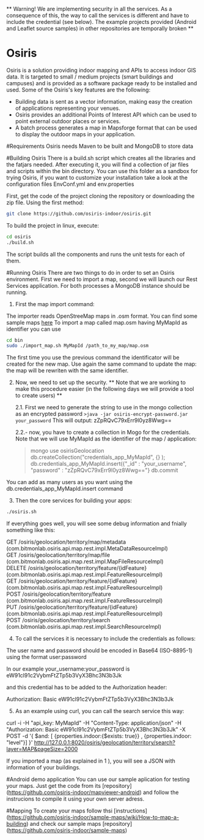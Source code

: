 ** Warning! We are implementing security in all the services. As a consequence of this, the way to call the services is different and have to include the credential (see below). The example projects provided (Android and Leaflet source samples) in other repositories are temporally broken **

# Osiris
Osiris is a solution providing indoor mapping and APIs to access indoor GIS data. It is targeted to small / medium projects (smart buildings and campuses) and is provided as a software package ready to be installed and used. 
Some of the Osiris's key features are the following:

- Building data is sent as a vector information, making easy the creation of applications representing your venues.
- Osiris provides an additional Points of Interest API which can be used to point external outdoor places or services.
- A batch process generates a map in Mapsforge format that can be used to display the outdoor maps in your application.

#Requirements
Osiris needs Maven to be built and MongoDB to store data

#Building Osiris
There is a build.sh script which creates all the libraries and the fatjars needed. After executing it, you will find a collection of jar files and scripts within the bin directory. You can use this folder as a sandbox for trying Osiris, if you want to customize your installation take a look at the configuration files EnvConf.yml and env.properties

First, get the code of the project cloning the repository or downloading the zip file. Using the first method:
```sh
git clone https://github.com/osiris-indoor/osiris.git
```
To build the project in linux, execute:
```sh
cd osiris
./build.sh
```
The script builds all the components and runs the unit tests for each of them.

#Running Osiris
There are two things to do in order to set an Osiris environment. First we need to import a map, second we will launch our Rest Services application. For both processes a MongoDB instance should be running.

1. First the map import command:

  The importer reads OpenStreeMap maps in .osm format. You can find some sample maps [here](https://github.com/osiris-indoor/sample-maps)
  To import a map called map.osm having MyMapId as identifier you can use
  ```sh
  cd bin
  sudo ./import_map.sh MyMapId /path_to_my_map/map.osm
  ```
  The first time you use the previous command the identificator will be created for the new map. Use again the same command to   update the map: the map will be rewriten with the same identifier.

2. Now, we need to set up the security. ** Note that we are working to make this procedure easier (in the following days we will provide a tool to create users) **
 
    2.1. First we need to generate the string to use in the mongo collection as an encrypted password
    ```>java -jar osiris-encrypt-password.jar your_password```
    This will output: zZpRQvC79xErr9l0yz8Wwg==

    2.2.- now, you have to create a collection in Mogo for the credentials. Note that we will use MyMapId as the identifier of the map / application:
    >mongo
    >use osirisGeolocation
    >db.createCollection("credentials_app_MyMapId", {} );
    >db.credentials_app_MyMapId.insert({"_id" : "your_username", "password" : "zZpRQvC79xErr9l0yz8Wwg=="}
    >db.commit

  You can add as many users as you want using the db.credentials_app_MyMapId.insert command 

3. Then the core services for building your apps:
  ```sh
  ./osiris.sh
  ```
  If everything goes well, you will see some debug information and fnially something like this:
  
  GET     /osiris/geolocation/territory/map/metadata (com.bitmonlab.osiris.api.map.rest.impl.MetaDataResourceImpl)  
  GET     /osiris/geolocation/territory/map/file (com.bitmonlab.osiris.api.map.rest.impl.MapFileResourceImpl)  
  DELETE  /osiris/geolocation/territory/feature/{idFeature} (com.bitmonlab.osiris.api.map.rest.impl.FeatureResourceImpl)  
  GET     /osiris/geolocation/territory/feature/{idFeature} (com.bitmonlab.osiris.api.map.rest.impl.FeatureResourceImpl)  
  POST    /osiris/geolocation/territory/feature (com.bitmonlab.osiris.api.map.rest.impl.FeatureResourceImpl)  
  PUT     /osiris/geolocation/territory/feature/{idFeature} (com.bitmonlab.osiris.api.map.rest.impl.FeatureResourceImpl)  
  POST    /osiris/geolocation/territory/search (com.bitmonlab.osiris.api.map.rest.impl.SearchResourceImpl)  

4. To call the services it is necessary to include the credentials as follows:

The user name and password should be encoded in Base64 (ISO-8895-1) using the format user:password

In our example your_username:your_password is  eW91cl91c2VybmFtZTp5b3VyX3Bhc3N3b3Jk
                   

 and this credential has to be added to the Authorization header:

 Authorization: Basic eW91cl91c2VybmFtZTp5b3VyX3Bhc3N3b3Jk


5. As an example using curl, you can call the search service this way: 

curl -i -H "api_key: MyMapId" -H "Content-Type: application/json" -H "Authorization: Basic eW91cl91c2VybmFtZTp5b3VyX3Bhc3N3b3Jk"  -X POST -d '{ $and: [ {properties.indoor:{$exists: true}} , {properties.indoor: "level"}] }' http://127.0.0.1:8020/osiris/geolocation/territory/search?layer=MAP&pageSize=2000
  
If you imported a map (as explained in 1 ), you will see a JSON with information of your buildings.

#Android demo application
You can use our sample aplication for testing your maps. Just get the code from its [repository] (https://github.com/osiris-indoor/mapviewer-android) and follow the instrucions to compile it using your own server adress.

#Mapping
To create your maps follow thsi [instructions] (https://github.com/osiris-indoor/sample-maps/wiki/How-to-map-a-building) and check our sample maps [repository] (https://github.com/osiris-indoor/sample-maps)
